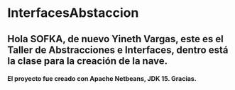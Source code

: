 # InterfacesAbstaccion
## Hola SOFKA, de nuevo Yineth Vargas, este es el Taller de Abstracciones e Interfaces, dentro está la clase para la creación de la nave.
#### El proyecto fue creado con Apache Netbeans, JDK 15. Gracias.
